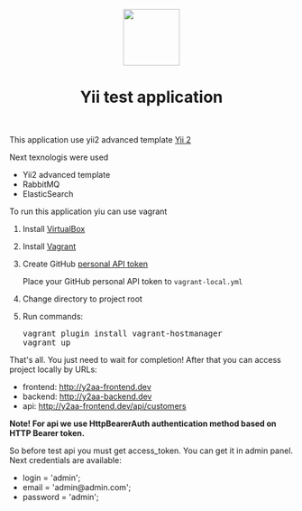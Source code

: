 <p align="center">
    <a href="https://github.com/yiisoft" target="_blank">
        <img src="https://avatars0.githubusercontent.com/u/993323" height="100px">
    </a>
    <h1 align="center">Yii test application</h1>
    <br>
</p>

This application use yii2 advanced template [Yii 2](http://www.yiiframework.com/) 
<p> Next texnologis were used</p>
<ul>
<li> Yii2 advanced template</li>
<li> RabbitMQ</li>
<li> ElasticSearch</li>
</ul>
To run this application yiu can use vagrant 
<ol>
<li>
<p>Install <a href="https://www.virtualbox.org/wiki/Downloads">VirtualBox</a></p>
</li>
<li>
<p>Install <a href="https://www.vagrantup.com/downloads.html">Vagrant</a></p>
</li>
<li>
<p>Create GitHub <a href="https://github.com/blog/1509-personal-api-tokens">personal API token</a></p>
</li>
<p>Place your GitHub personal API token to <code>vagrant-local.yml</code></p>
</li>
<li>
<p>Change directory to project root</p>
</li>
<li>
<p>Run commands:</p>
<div class="highlight highlight-source-shell"><pre>vagrant plugin install vagrant-hostmanager
vagrant up</pre></div>
</li>
</ol>
<p>That's all. You just need to wait for completion! After that you can access project locally by URLs:</p>
<ul>
<li>frontend: <a href="http://y2aa-frontend.dev">http://y2aa-frontend.dev</a></li>
<li>backend: <a href="http://y2aa-backend.dev">http://y2aa-backend.dev</a></li>
<li>api: <a href="http://y2aa-backend.dev">http://y2aa-frontend.dev/api/customers</a></li>
</ul>
<b>Note! For api we use HttpBearerAuth authentication method based on HTTP Bearer token.</b> 
<p>So before test api you must get access_token. You can get it in admin panel. Next credentials are available:
<ul>
<li>
login = 'admin';
</li>
<li>
email = 'admin@admin.com';
</li>
<li>
password = 'admin';
</li>
</ul>
</p>
